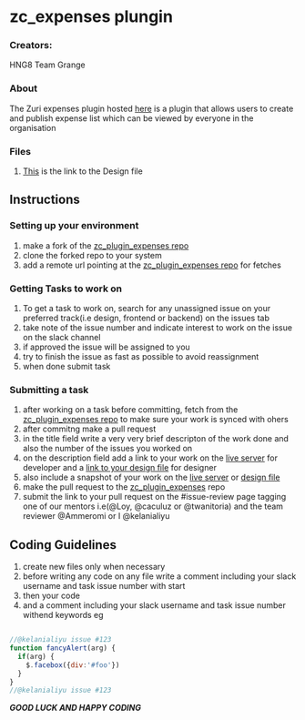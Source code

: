 # zc_expenses plungin

### Creators:
 HNG8 Team Grange
 
### About
 The Zuri expenses plugin hosted [here](http://expenses.zuri.chat/) is a plugin that allows users to create and publish expense list which can be viewed by everyone in the organisation
 
### Files
1. [This](https://www.figma.com/file/mizfCMNkiGxwfRgMkRJech/Zuri-Expenses?node-id=59%3A714) is the link to the Design file

## Instructions

### Setting up your environment
1. make a fork of the [zc_plugin_expenses repo](https://github.com/zurichat/zc_plugin_expenses.git)
2. clone the forked repo to your system
3. add a remote url pointing at the [zc_plugin_expenses repo](https://github.com/zurichat/zc_plugin_expenses.git) for fetches

### Getting Tasks to work on
1. To get a task to work on, search for any unassigned issue on your preferred track(i.e design, frontend or backend)  on the issues tab
2. take note of the issue number and indicate interest to work on the issue on the slack channel
3. if approved the issue will be assigned to you
4. try to finish the issue as fast as possible to avoid reassignment
5. when done submit task

### Submitting a task
1. after working on a task before committing, fetch from the [zc_plugin_expenses repo](https://github.com/zurichat/zc_plugin_expenses.git) to make sure your work is synced with ohers
2. after commitng make a pull request 
3. in the title field write a very very brief descripton of the work done and also the number of the issues you worked on 
4. on the description field add a link to your work on the [live server](http://expenses.zuri.chat/) for developer and a [link to your design file](https://www.figma.com/file/mizfCMNkiGxwfRgMkRJech/Zuri-Expenses?node-id=59%3A714) for designer
5. also include a snapshot of your work on the [live server](http://expenses.zuri.chat/) or [design file](https://www.figma.com/file/mizfCMNkiGxwfRgMkRJech/Zuri-Expenses?node-id=59%3A714)
6. make the pull request to the [zc_plugin_expenses](https://github.com/zurichat/zc_plugin_expenses.git) repo
7. submit the link to your pull request on the  #issue-review page tagging one of our mentors i.e(@Loy, @caculuz or @twanitoria) and the team reviewer @Ammeromi or I @kelanialiyu 

## Coding Guidelines
1. create new files only when necessary
2. before writing any code on any file write a comment including your slack username and task issue number with start 
3. then your code 
4. and a comment including your slack username and task issue number withend keywords 
eg
```javascript

//@kelanialiyu issue #123
function fancyAlert(arg) {
  if(arg) {
    $.facebox({div:'#foo'})
  }
}
//@kelanialiyu issue #123
```
***GOOD LUCK AND HAPPY CODING***
